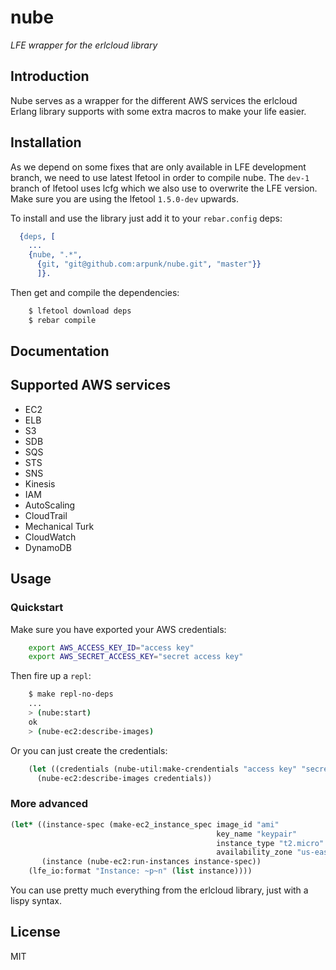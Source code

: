 # nube
*LFE wrapper for the erlcloud library*

## Introduction

Nube serves as a wrapper for the different AWS services the erlcloud
Erlang library supports with some extra macros to make your life
easier.

## Installation

As we depend on some fixes that are only available in LFE development
branch, we need to use latest lfetool in order to compile nube. The
`dev-1` branch of lfetool uses lcfg which we also use to overwrite the
LFE version. Make sure you are using the lfetool `1.5.0-dev` upwards.

To install and use the library just add it to your ``rebar.config``
deps:

```erlang
  {deps, [
    ...
    {nube, ".*",
      {git, "git@github.com:arpunk/nube.git", "master"}}
      ]}.
```

Then get and compile the dependencies:

```bash
    $ lfetool download deps
    $ rebar compile
```

## Documentation

## Supported AWS services
* EC2
* ELB
* S3
* SDB
* SQS
* STS
* SNS
* Kinesis
* IAM
* AutoScaling
* CloudTrail
* Mechanical Turk
* CloudWatch
* DynamoDB

## Usage

### Quickstart

Make sure you have exported your AWS credentials:

```bash
    export AWS_ACCESS_KEY_ID="access key"
    export AWS_SECRET_ACCESS_KEY="secret access key"
```

Then fire up a `repl`:

```bash
    $ make repl-no-deps
    ...
    > (nube:start)
    ok
    > (nube-ec2:describe-images)
```

Or you can just create the credentials:

```lisp
    (let ((credentials (nube-util:make-crendentials "access key" "secret access key")))
      (nube-ec2:describe-images credentials))
```

### More advanced

```lisp
(let* ((instance-spec (make-ec2_instance_spec image_id "ami"
                                              key_name "keypair"
                                              instance_type "t2.micro"
                                              availability_zone "us-east-1c"))
       (instance (nube-ec2:run-instances instance-spec))
    (lfe_io:format "Instance: ~p~n" (list instance))))
```

You can use pretty much everything from the erlcloud library, just
with a lispy syntax.

## License

MIT
